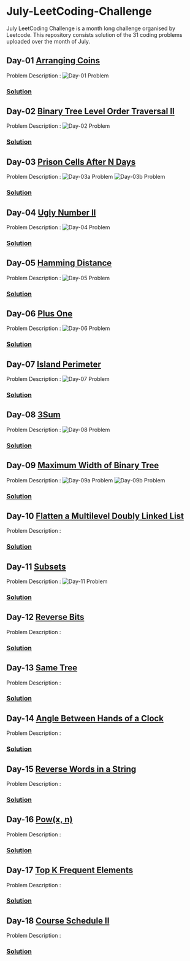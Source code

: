 # July-LeetCoding-Challenge
July LeetCoding Challenge is a month long challenge organised by Leetcode. This repository consists solution of the 31 coding problems uploaded over the month of July.

## Day-01 [Arranging Coins](https://leetcode.com/explore/featured/card/july-leetcoding-challenge/544/week-1-july-1st-july-7th/3377/)
Problem Description :
![Day-01 Problem](../assets/Day-01.png?raw=true)
### [Solution](https://github.com/yashrt/July-LeetCoding-Challenge/blob/master/Day-01.cpp)

## Day-02 [Binary Tree Level Order Traversal II](https://leetcode.com/explore/featured/card/july-leetcoding-challenge/544/week-1-july-1st-july-7th/3378/)
Problem Description :
![Day-02 Problem](../assets/Day-02.png?raw=true)
### [Solution](https://github.com/yashrt/July-LeetCoding-Challenge/blob/master/Day-02.cpp)

## Day-03 [Prison Cells After N Days](https://leetcode.com/explore/featured/card/july-leetcoding-challenge/544/week-1-july-1st-july-7th/3379/)
Problem Description :
![Day-03a Problem](../assets/Day-03a.png?raw=true)
![Day-03b Problem](../assets/Day-03b.png?raw=true)
### [Solution](https://github.com/yashrt/July-LeetCoding-Challenge/blob/master/Day-03.cpp)

## Day-04 [Ugly Number II](https://leetcode.com/explore/challenge/card/july-leetcoding-challenge/544/week-1-july-1st-july-7th/3380/)
Problem Description :
![Day-04 Problem](../assets/Day-04.png?raw=true)
### [Solution](https://github.com/yashrt/July-LeetCoding-Challenge/blob/master/Day-04.cpp)

## Day-05 [Hamming Distance](https://leetcode.com/explore/challenge/card/july-leetcoding-challenge/544/week-1-july-1st-july-7th/3381/)
Problem Description :
![Day-05 Problem](../assets/Day-05.png?raw=true)
### [Solution](https://github.com/yashrt/July-LeetCoding-Challenge/blob/master/Day-05.cpp)

## Day-06 [Plus One](https://leetcode.com/explore/challenge/card/july-leetcoding-challenge/544/week-1-july-1st-july-7th/3382/)
Problem Description :
![Day-06 Problem](../assets/Day-06.png?raw=true)
### [Solution](https://github.com/yashrt/July-LeetCoding-Challenge/blob/master/Day-06.cpp)

## Day-07 [Island Perimeter](https://leetcode.com/explore/challenge/card/july-leetcoding-challenge/544/week-1-july-1st-july-7th/3383/)
Problem Description :
![Day-07 Problem](../assets/Day-07.png?raw=true)
### [Solution](https://github.com/yashrt/July-LeetCoding-Challenge/blob/master/Day-07.cpp)

## Day-08 [3Sum](https://leetcode.com/explore/challenge/card/july-leetcoding-challenge/545/week-2-july-8th-july-14th/3384/)
Problem Description :
![Day-08 Problem](../assets/Day-08.png?raw=true)
### [Solution](https://github.com/yashrt/July-LeetCoding-Challenge/blob/master/Day-08.cpp)

## Day-09 [Maximum Width of Binary Tree](https://leetcode.com/explore/challenge/card/july-leetcoding-challenge/545/week-2-july-8th-july-14th/3385/)
Problem Description :
![Day-09a Problem](../assets/Day-09a.png?raw=true)
![Day-09b Problem](../assets/Day-09b.png?raw=true)
### [Solution](https://github.com/yashrt/July-LeetCoding-Challenge/blob/master/Day-09.cpp)

## Day-10 [Flatten a Multilevel Doubly Linked List](https://leetcode.com/explore/challenge/card/july-leetcoding-challenge/545/week-2-july-8th-july-14th/3386/)
Problem Description :

### [Solution](https://github.com/yashrt/July-LeetCoding-Challenge/blob/master/Day-10.cpp)

## Day-11 [Subsets](https://leetcode.com/explore/challenge/card/july-leetcoding-challenge/545/week-2-july-8th-july-14th/3387/)
Problem Description :
![Day-11 Problem](../assets/Day-11.png?raw=true)
### [Solution](https://github.com/yashrt/July-LeetCoding-Challenge/blob/master/Day-11.cpp)


## Day-12 [Reverse Bits](https://leetcode.com/explore/challenge/card/july-leetcoding-challenge/545/week-2-july-8th-july-14th/3388/)
Problem Description :

### [Solution](https://github.com/yashrt/July-LeetCoding-Challenge/blob/master/Day-12.cpp)

## Day-13 [Same Tree](https://leetcode.com/explore/challenge/card/july-leetcoding-challenge/545/week-2-july-8th-july-14th/3389/)
Problem Description :

### [Solution](https://github.com/yashrt/July-LeetCoding-Challenge/blob/master/Day-13.cpp)

## Day-14 [Angle Between Hands of a Clock](https://leetcode.com/explore/challenge/card/july-leetcoding-challenge/545/week-2-july-8th-july-14th/3390/)
Problem Description :

### [Solution](https://github.com/yashrt/July-LeetCoding-Challenge/blob/master/Day-14.cpp)

## Day-15 [Reverse Words in a String](https://leetcode.com/explore/challenge/card/july-leetcoding-challenge/546/week-3-july-15th-july-21st/3391/)
Problem Description :

### [Solution](https://github.com/yashrt/July-LeetCoding-Challenge/blob/master/Day-15.cpp)

## Day-16 [Pow(x, n)](https://leetcode.com/explore/challenge/card/july-leetcoding-challenge/546/week-3-july-15th-july-21st/3392/)
Problem Description :

### [Solution](https://github.com/yashrt/July-LeetCoding-Challenge/blob/master/Day-16.cpp)

## Day-17 [Top K Frequent Elements](https://leetcode.com/explore/challenge/card/july-leetcoding-challenge/546/week-3-july-15th-july-21st/3393/)
Problem Description :

### [Solution](https://github.com/yashrt/July-LeetCoding-Challenge/blob/master/Day-17.cpp)

## Day-18 [Course Schedule II](https://leetcode.com/explore/challenge/card/july-leetcoding-challenge/546/week-3-july-15th-july-21st/3394/)
Problem Description :

### [Solution](https://github.com/yashrt/July-LeetCoding-Challenge/blob/master/Day-18.cpp)

